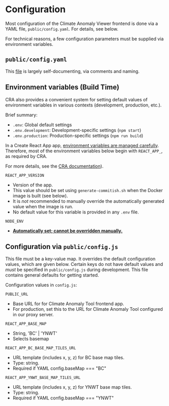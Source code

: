 # Configuration

Most configuration of the Climate Anomaly Viewer frontend is done via a YAML
file, `public/config.yaml`. For details, see below.

For technical reasons, a few configuration parameters must be supplied via
environment variables.

## `public/config.yaml`

This [file](../public/config.yaml) is largely self-documenting, via comments and naming.


## Environment variables (Build Time)

CRA also provides a convenient system for setting default values of  
environment variables in various contexts (development, production, etc.).

Brief summary:

- `.env`: Global default settings
- `.env.development`: Development-specific settings (`npm start`)
- `.env.production`: Production-specific settings (`npm run build`)

In a Create React App app, [environment variables are managed carefully](https://facebook.github.io/create-react-app/docs/adding-custom-environment-variables).
Therefore, most of the environment variables below begin with
`REACT_APP_`, as required by CRA.

For more details, see the
[CRA documentation](https://facebook.github.io/create-react-app/docs/adding-custom-environment-variables)).

`REACT_APP_VERSION`

- Version of the app.
- This value should be set using `generate-commitish.sh` when the Docker image
  is built (see below).
- It is _not_ recommended to manually override the automatically generated
  value when the image is run.
- No default value for this variable is provided in any `.env` file.

`NODE_ENV`

- [**Automatically set; cannot be overridden manually.**](https://facebook.github.io/create-react-app/docs/adding-custom-environment-variables)

## Configuration via `public/config.js`

This file must be a key-value map. It overrides the default configuration
values, which are given below. Certain keys do not have default values and
_must_ be specified in `public/config.js` during development. This file
contains general defaults for getting started.

Configuration values in `config.js`:

`PUBLIC_URL`

- Base URL for for Climate Anomaly Tool frontend app.
- For production, set this to the URL for Climate Anomaly Tool configured in our proxy
  server.

`REACT_APP_BASE_MAP`

- String, 'BC' | 'YNWT'
- Selects basemap

`REACT_APP_BC_BASE_MAP_TILES_URL`

- URL template (includes x, y, z) for BC base map tiles.
- Type: string.
- Required if YAML config.baseMap === "BC"

`REACT_APP_YNWT_BASE_MAP_TILES_URL`

- URL template (includes x, y, z) for YNWT base map tiles.
- Type: string.
- Required if YAML config.baseMap === "YNWT"
